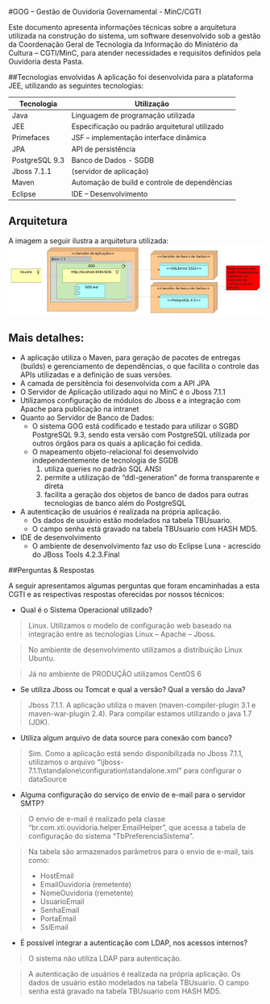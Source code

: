 #GOG – Gestão de Ouvidoria Governamental - MinC/CGTI

Este documento apresenta informações técnicas sobre a arquitetura utilizada na construção do sistema, um software desenvolvido sob a gestão da Coordenação Geral de Tecnologia da Informação do Ministério da Cultura – CGTI/MinC, para atender necessidades e requisitos definidos pela Ouvidoria desta Pasta.

##Tecnologias envolvidas
A aplicação foi desenvolvida para a plataforma JEE, utilizando as seguintes tecnologias:

Tecnologia | Utilização
---------- | -----------
Java | Linguagem de programação utilizada
JEE | Especificação ou padrão arquitetural utilizado 
Primefaces | JSF – implementação interface dinâmica 
JPA | API de persistência
PostgreSQL 9.3 | Banco de Dados - SGDB
Jboss 7.1.1 | (servidor de aplicação)
Maven | Automação de build e controle de dependências 
Eclipse | IDE – Desenvolvimento 

## Arquitetura
A imagem a seguir ilustra a arquitetura utilizada:
![Arquitetura simplificada](/documentacao/ArquiteturaGOG.jpg)


## Mais detalhes:

* A aplicação utiliza o Maven, para geração de pacotes de entregas (builds) e gerenciamento de dependências, o que facilita o controle das APIs utilizadas e a definição de suas versões.
* A camada de persitência foi desenvolvida com a API JPA
* O Servidor de Aplicação utilizado aqui no MinC é o Jboss 7.1.1 
* Utilizamos configuração de módulos do Jboss e a integração com Apache para publicação na intranet
* Quanto ao Servidor de Banco de Dados:
  * O sistema GOG está codificado e testado para utilizar o SGBD PostgreSQL 9.3, sendo esta versão com PostgreSQL  utilizada por outros órgãos para os quais a aplicação foi cedida.
  * O mapeamento objeto-relacional foi desenvolvido independentemente de tecnologia de SGDB
    1. utiliza queries no padrão SQL ANSI
    2. permite a utilização de “ddl-generation” de forma transparente e direta
    3. facilita a geração dos objetos de banco de dados para outras tecnologias de banco além do PostgreSQL
* A autenticação de usuários é realizada na própria aplicação. 
  * Os dados de usuário estão modelados na tabela TBUsuario. 
  * O campo senha está gravado na tabela TBUsuario com HASH MD5.
* IDE de desenvolvimento
  * O ambiente de desenvolvimento faz uso do Eclipse Luna - acrescido do JBoss Tools 4.2.3.Final

##Perguntas & Respostas

A seguir apresentamos algumas perguntas que foram encaminhadas a esta CGTI e as respectivas respostas oferecidas por nossos técnicos:

- Qual é o Sistema Operacional utilizado?

> Linux. Utilizamos o modelo de configuração web baseado na integração entre as tecnologias Linux – Apache – Jboss.

> No ambiente de desenvolvimento utilizamos a distribuição Linux Ubuntu.

> Já no ambiente de PRODUÇÃO utilizamos CentOS 6

- Se utiliza Jboss ou Tomcat e qual a versão? Qual a versão do Java?

> Jboss 7.1.1. A aplicação utiliza o maven (maven-compiler-plugin 3.1 e maven-war-plugin 2.4). Para compilar estamos utilizando o java 1.7 (JDK).

- Utiliza algum arquivo de data source para conexão com banco?

> Sim. Como a aplicação está sendo disponibilizada no Jboss 7.1.1, utilizamos o arquivo “\jboss-7.1.1\standalone\configuration\standalone.xml” para configurar o dataSource

- Alguma configuração do serviço de envio de e-mail para o servidor SMTP?

> O envio de e-mail é realizado pela classe “br.com.xti.ouvidoria.helper.EmailHelper”, que acessa a tabela de configuração do sistema “TbPreferenciaSistema”.

> Na tabela são armazenados parâmetros para o envio de e-mail, tais como:
>  * HostEmail
>  * EmailOuvidoria (remetente)
>  * NomeOuvidoria (remetente)
>  * UsuarioEmail
>  * SenhaEmail
>  * PortaEmail
>  * SslEmail

- É possível integrar a autenticação com LDAP, nos acessos internos?

> O sistema não utiliza LDAP para autenticação.

> A autenticação de usuários é realizada na própria aplicação. Os dados de usuário estão modelados na tabela TBUsuario. O campo senha está gravado na tabela TBUsuario com HASH MD5.
